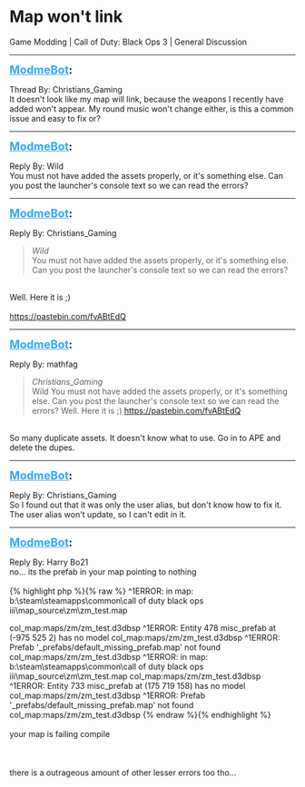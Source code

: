 # Map won't link
Game Modding | Call of Duty: Black Ops 3 | General Discussion

---
<strong style="font-size: 1.4em;"><span style="text-decoration: underline;text-decoration-color: #34a7f9;"><span style="color:#34a7f9;">ModmeBot</span></span>:</strong>

<p>Thread By: Christians_Gaming<br />It doesn&#39;t look like my map will link, because the weapons I recently have added won&#39;t appear. My round music won&#39;t change either, is this a common issue and easy to fix or?</p>

---
<strong style="font-size: 1.4em;"><span style="text-decoration: underline;text-decoration-color: #34a7f9;"><span style="color:#34a7f9;">ModmeBot</span></span>:</strong>

<p>Reply By: Wild<br />You must not have added the assets properly, or it&#39;s something else. Can you post the launcher&#39;s console text so we can read the errors?</p>

---
<strong style="font-size: 1.4em;"><span style="text-decoration: underline;text-decoration-color: #34a7f9;"><span style="color:#34a7f9;">ModmeBot</span></span>:</strong>

<p>Reply By: Christians_Gaming<br /><blockquote><em>Wild</em><br />You must not have added the assets properly, or it&#39;s something else. Can you post the launcher&#39;s console text so we can read the errors?</blockquote><br /> Well. Here it is ;) <br /> <br /><a href="https://pastebin.com/fvABtEdQ">https://pastebin.com/fvABtEdQ</a></p>

---
<strong style="font-size: 1.4em;"><span style="text-decoration: underline;text-decoration-color: #34a7f9;"><span style="color:#34a7f9;">ModmeBot</span></span>:</strong>

<p>Reply By: mathfag<br /><blockquote><em>Christians_Gaming</em><br />Wild You must not have added the assets properly, or it&#39;s something else. Can you post the launcher&#39;s console text so we can read the errors?  Well. Here it is ;)    <a href="https://pastebin.com/fvABtEdQ">https://pastebin.com/fvABtEdQ</a></blockquote><br /> So many duplicate assets. It doesn&#39;t know what to use. Go in to APE and delete the dupes.</p>

---
<strong style="font-size: 1.4em;"><span style="text-decoration: underline;text-decoration-color: #34a7f9;"><span style="color:#34a7f9;">ModmeBot</span></span>:</strong>

<p>Reply By: Christians_Gaming<br />So I found out that it was only the user alias, but don&#39;t know how to fix it. The user alias won&#39;t update, so I can&#39;t edit in it.</p>

---
<strong style="font-size: 1.4em;"><span style="text-decoration: underline;text-decoration-color: #34a7f9;"><span style="color:#34a7f9;">ModmeBot</span></span>:</strong>

<p>Reply By: Harry Bo21<br />no... its the prefab in your map pointing to nothing<br /> <br />{% highlight php %}{% raw %}
^1ERROR: in map: b:\steam\steamapps\common\call of duty black ops iii\map_source\zm\zm_test.map
 
  col_map:maps/zm/zm_test.d3dbsp
^1ERROR: Entity 478 misc_prefab at (-975 525 2) has no model
  col_map:maps/zm/zm_test.d3dbsp
^1ERROR: Prefab &#39;_prefabs/default_missing_prefab.map&#39; not found
  col_map:maps/zm/zm_test.d3dbsp
^1ERROR: in map: b:\steam\steamapps\common\call of duty black ops iii\map_source\zm\zm_test.map
  col_map:maps/zm/zm_test.d3dbsp
^1ERROR: Entity 733 misc_prefab at (175 719 158) has no model
  col_map:maps/zm/zm_test.d3dbsp
^1ERROR: Prefab &#39;_prefabs/default_missing_prefab.map&#39; not found
  col_map:maps/zm/zm_test.d3dbsp
{% endraw %}{% endhighlight %}
 <br /> <br />your map is failing compile<br /> <br /> <br /> <br />there is a outrageous amount of other lesser errors too tho...</p>
